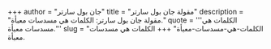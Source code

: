 +++
author = "جان بول سارتر"
title = "مقولة جان بول سارتر"
description = "مقولة جان بول سارتر: الكلمات هي مسدسات معبأة."
quote = '''الكلمات هي مسدسات معبأة.''' 
slug = "الكلمات-هي-مسدسات-معبأة"
+++
الكلمات هي مسدسات معبأة.
